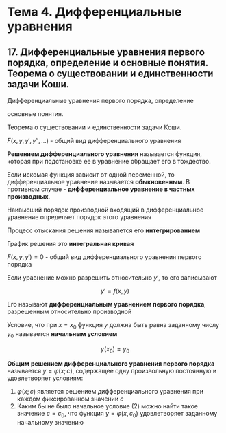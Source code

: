 # Тема 4. Дифференциальные уравнения

## 17. Дифференциальные уравнения первого порядка, определение и основные понятия. Теорема о существовании и единственности задачи Коши.

Дифференциальные уравнения первого порядка, определение

основные понятия.

Теорема о существовании и единственности задачи Коши.

$F(x,y,y',y'',\dots)$ - общий вид дифференциального уравнения

**Решением дифференциального уравнения** называется функция, которая при подстановке ее в уравнение обращает его в тождество.

Если искомая функция зависит от одной переменной, то дифференциальное уравнение называется **обыкновенным**. В противном случае - **дифференциальное уравнение в частных производных**.

Наивысший порядок производной входящий в дифференциальное уравнение определяет порядок этого уравнения

Процесс отыскания решения называпется его **интегрированием**

График решения это **интегральная кривая**

$F(x,y,y') = 0$ - общий вид дифференциального уравнения первого порядка

Если уравнение можно разрешить относительно $y'$, то его записывают

$$\tag{1} y'=f(x,y)$$

Его называют **дифференциальным уравнением первого порядка**, разрешенным относительно производной

Условие, что при $x=x_0$ функция $y$ должна быть равна заданному числу $y_0$ называется **начальным условием**

$$\tag{2} y(x_0) = y_0$$

**Общим решением дифференциального уравнения первого порядка** называется $y=\varphi(x;c)$, содержащее одну произвольную постоянную и удовлетворяет условиям:
1. $\varphi(x;c)$ является решением дифференциального уравнения при каждом фиксированном значении $c$
2. Каким бы не было начальное условие (2) можно найти такое значение $c=c_0$, что функция $y=\varphi(x,c_0)$ удовлетворяет заданному начальному значению

